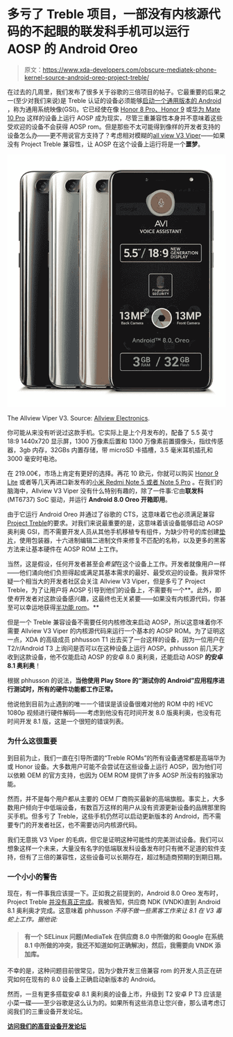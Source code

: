 # 多亏了 Treble 项目，一部没有内核源代码的不起眼的联发科手机可以运行 AOSP 的 Android Oreo

> 原文：<https://www.xda-developers.com/obscure-mediatek-phone-kernel-source-android-oreo-project-treble/>

在过去的几周里，我们发布了很多关于谷歌的三倍项目的帖子。它最重要的后果之一(至少对我们来说)是 Treble 认证的设备必须能够[启动一个通用版本的 Android](https://www.xda-developers.com/how-project-treble-revolutionizes-custom-roms-android-oreo/) ，称为通用系统映像(GSI)。它已经使在像 [Honor 8 Pro、Honor 9](https://www.xda-developers.com/honor-8-pro-honor-9-aosp-android-oreo-rom-project-treble/) 或[华为 Mate 10 Pro](https://www.xda-developers.com/project-treble-aosp-android-oreo-huawei-mate-10-pro/) 这样的设备上运行 AOSP 成为现实，尽管三重兼容性本身并不意味着这些受欢迎的设备不会获得 AOSP rom。但是那些不太可能得到像样的开发者支持的设备怎么办——更不用说官方支持了？考虑相对模糊的[all view V3 Viper](https://www.allviewmobile.com/v3-viper.html)——如果没有 Project Treble 兼容性，让 AOSP 在这个设备上运行将是一个**噩梦**。

 <picture>![Allview Viper V3 MediaTek AOSP Android Oreo Project Treble](img/6e103991a8ac5f35d86bdfb5fee24376.png)</picture> 

The Allview Viper V3\. Source: [Allview Electronics](https://www.allviewmobile.com/v3-viper.html).

你可能从来没有听说过这款手机。它实际上是上个月发布的，配备了 5.5 英寸 18:9 1440x720 显示屏，1300 万像素后置和 1300 万像素前置摄像头，指纹传感器，3gb 内存，32GBs 内置存储，带 microSD 卡插槽，3.5 毫米耳机插孔和 3000 毫安时电池。

在 219.00€，市场上肯定有更好的选择。再花 10 欧元，你就可以购买 [Honor 9 Lite](https://www.xda-developers.com/honor-9-lite-western-europe/) 或者等几天再进口新发布的[小米 Redmi Note 5 或者 Note 5 Pro](https://www.xda-developers.com/xiaomi-redmi-note-5-redmi-note-5-pro-hands-on/) 。在我们的脑海中，Allview V3 Viper 没有什么特别有趣的，除了一件事:它由**联发科** (MT6737) SoC 驱动，并运行 **Android 8.0 Oreo 开箱即用**。

由于它运行 Android Oreo 并通过了谷歌的 CTS，这意味着它也必须满足兼容[Project Treble](https://www.xda-developers.com/googles-project-treble-modularize-android-so-oems-can-update-devices-faster/)的要求。对我们来说最重要的是，这意味着该设备能够启动 AOSP 奥利奥 GSI，而不需要开发人员从其他手机移植专有组件，为缺少符号的库创建[垫片](https://www.xda-developers.com/cameras-custom-roms-developers-make-hardware-work-without-source-code/)，使用包装器，十六进制编辑二进制文件来修复不匹配的名称，以及更多的黑客方法来让基本硬件在 AOSP ROM 上工作。

当然，这是假设，任何开发者甚至会*希望*在这个设备上工作。开发者就像用户一样——他们涌向他们负担得起或满足其基本需求的最好、最受欢迎的设备。我非常怀疑一个相当大的开发者社区会关注 Allview V3 Viper，但是多亏了 Project Treble，为了让用户将 AOSP 引导到他们的设备上，不需要有一个**。此外，即使*有*开发者对这款设备感兴趣，这最终也无关紧要——如果没有内核源代码，你甚至可以幸运地获得[半功能 rom](https://www.xda-developers.com/lineageos-14-xiaomi-mi-a1-kernel-sources/)。**

但是一个 Treble 兼容设备不需要任何内核修改来启动 AOSP，所以这意味着你不需要 Allview V3 Viper 的内核源代码来运行一个基本的 AOSP ROM。为了证明这一点，XDA 的高级成员 phhusson T1 出去买了一台这样的设备，因为一位用户在 T2/r/Android T3 上询问是否可以在这种设备上运行 AOSP。phhusson 前几天才收到这款设备，他不仅能启动 AOSP 的安卓 8.0 奥利奥，还能启动 AOSP **的安卓 8.1 奥利奥**！

根据 phhusson 的说法，**当他使用 Play Store 的“测试你的 Android”应用程序进行测试时，所有的硬件功能都工作正常。**

他说他到目前为止遇到的唯一一个错误是该设备很难对他的 ROM 中的 HEVC 1080p 视频进行硬件解码——考虑到他没有花时间开发 8.0 版奥利奥，也没有花时间开发 8.1 版，这是一个很短的错误列表。

### 为什么这很重要

到目前为止，我们一直在引导所谓的“Treble ROMs”的所有设备通常都是高端华为或 Honor 设备。大多数用户可能不会尝试在这些设备上运行 AOSP，因为他们可以依赖 OEM 的官方支持，也因为 OEM ROM 提供了许多 AOSP 所没有的独家功能。

然而，并不是每个用户都从主要的 OEM 厂商购买最新的高端旗舰。事实上，大多数用户倾向于中低端设备，有数百万这样的用户从没有资源更新设备的品牌那里购买手机。但多亏了 Treble，这些手机仍然可以启动更新版本的 Android，而不需要专门的开发者社区，也不需要访问内核源代码。

我们无意挑 V3 Viper 的毛病，但它是证明这种可能性的完美测试设备。我们可以想象这样一个未来，大量没有名字的低端联发科设备发布时只有微不足道的软件支持，但有了三倍的兼容性，这些设备可以长期存在，超过制造商预期的到期日期。

### 一个小小的警告

现在，有一件事我应该提一下。正如我之前提到的，Android 8.0 Oreo 发布时，Project Treble [并没有真正完成](https://twitter.com/MishaalRahman/status/958769338391187456)。我被告知，供应商 NDK (VNDK)直到 Android 8.1 奥利奥才完成。这意味着 phhusson *不得不做一些黑客工作来让 8.1 在 V3 毒蛇上工作。据他说:*

> #### 有一个 SELinux 问题(MediaTek 在供应商 8.0 中所做的和 Google 在系统 8.1 中所做的冲突，我还不知道如何正确解决)，然后，我需要向 VNDK 添加库。

不幸的是，这种问题目前很常见，因为少数开发三倍兼容 rom 的开发人员正在研究如何在现有的 8.0 设备上正确启动新版本的 Android。

然而，一旦有更多搭载安卓 8.1 奥利奥的设备上市，升级到 T2 安卓 P T3 应该是小菜一碟——至少谷歌是这么认为的。如果所有这些消息让您兴奋，那么请考虑订阅我们的三重设备开发论坛。

[**访问我们的高音设备开发论坛**](https://forum.xda-developers.com/project-treble/trebleenabled-device-development)
